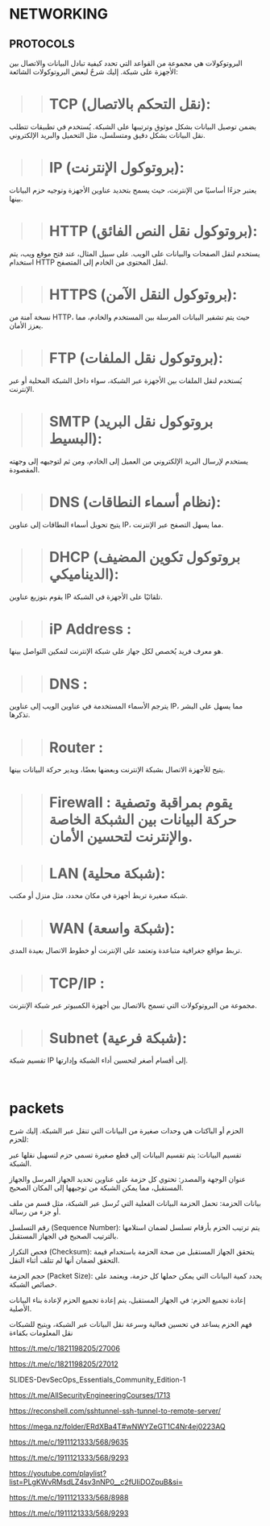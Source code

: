 # NETWORKING

## PROTOCOLS

البروتوكولات هي مجموعة من القواعد التي تحدد كيفية تبادل البيانات والاتصال بين الأجهزة على شبكة. إليك شرحٌ لبعض البروتوكولات الشائعة:

>># TCP (نقل التحكم بالاتصال):
 يضمن توصيل البيانات بشكل موثوق وترتيبها على الشبكة. يُستخدم في تطبيقات تتطلب نقل البيانات بشكل دقيق ومتسلسل، مثل التحميل والبريد الإلكتروني.

>> # IP (بروتوكول الإنترنت): 
يعتبر جزءًا أساسيًا من الإنترنت، حيث يسمح بتحديد عناوين الأجهزة وتوجيه حزم البيانات بينها.

>> # HTTP (بروتوكول نقل النص الفائق):
 يستخدم لنقل الصفحات والبيانات على الويب. على سبيل المثال، عند فتح موقع ويب، يتم استخدام HTTP لنقل المحتوى من الخادم إلى المتصفح.

>> # HTTPS (بروتوكول النقل الآمن):
 نسخة آمنة من HTTP، حيث يتم تشفير البيانات المرسلة بين المستخدم والخادم، مما يعزز الأمان.

>> # FTP (بروتوكول نقل الملفات):
 يُستخدم لنقل الملفات بين الأجهزة عبر الشبكة، سواء داخل الشبكة المحلية أو عبر الإنترنت.

>> # SMTP (بروتوكول نقل البريد البسيط): 
يستخدم لإرسال البريد الإلكتروني من العميل إلى الخادم، ومن ثم لتوجيهه إلى وجهته المقصودة.

>> # DNS (نظام أسماء النطاقات):
 يتيح تحويل أسماء النطاقات إلى عناوين IP، مما يسهل التصفح عبر الإنترنت.

>> # DHCP (بروتوكول تكوين المضيف الديناميكي):
 يقوم بتوزيع عناوين IP تلقائيًا على الأجهزة في الشبكة.

>> # iP Address :
 هو معرف فريد يُخصص لكل جهاز على شبكة الإنترنت لتمكين التواصل بينها.

>> # DNS : 
يترجم الأسماء المستخدمة في عناوين الويب إلى عناوين IP، مما يسهل على البشر تذكرها.

>> # Router :
 يتيح للأجهزة الاتصال بشبكة الإنترنت وبعضها بعضًا، ويدير حركة البيانات بينها.

>> # Firewall : يقوم بمراقبة وتصفية حركة البيانات بين الشبكة الخاصة والإنترنت لتحسين الأمان.

>> # LAN (شبكة محلية):
 شبكة صغيرة تربط أجهزة في مكان محدد، مثل منزل أو مكتب.

>> # WAN (شبكة واسعة):
 تربط مواقع جغرافية متباعدة وتعتمد على الإنترنت أو خطوط الاتصال بعيدة المدى.

>> # TCP/IP :
 مجموعة من البروتوكولات التي تسمح بالاتصال بين أجهزة الكمبيوتر عبر شبكة الإنترنت.

>> # Subnet (شبكة فرعية): 
تقسيم شبكة IP إلى أقسام أصغر لتحسين أداء الشبكة وإدارتها.

<br>

# packets

الحزم أو الباكتات هي وحدات صغيرة من البيانات التي تنقل عبر الشبكة. إليك شرح للحزم:

تقسيم البيانات: يتم تقسيم البيانات إلى قطع صغيرة تسمى حزم لتسهيل نقلها عبر الشبكة.

عنوان الوجهة والمصدر: تحتوي كل حزمة على عناوين تحديد الجهاز المرسل والجهاز المستقبل، مما يمكن الشبكة من توجيهها إلى المكان الصحيح.

بيانات الحزمة: تحمل الحزمة البيانات الفعلية التي تُرسل عبر الشبكة، مثل قسم من ملف أو جزء من رسالة.

رقم التسلسل (Sequence Number): يتم ترتيب الحزم بأرقام تسلسل لضمان استلامها بالترتيب الصحيح في الجهاز المستقبل.

فحص التكرار (Checksum): يتحقق الجهاز المستقبل من صحة الحزمة باستخدام قيمة التحقق لضمان أنها لم تتلف أثناء النقل.

حجم الحزمة (Packet Size): يحدد كمية البيانات التي يمكن حملها كل حزمة، ويعتمد على خصائص الشبكة.

إعادة تجميع الحزم: في الجهاز المستقبل، يتم إعادة تجميع الحزم لإعادة بناء البيانات الأصلية.

فهم الحزم يساعد في تحسين فعالية وسرعة نقل البيانات عبر الشبكة، ويتيح للشبكات نقل المعلومات بكفاءة

https://t.me/c/1821198205/27006

https://t.me/c/1821198205/27012


SLIDES-DevSecOps_Essentials_Community_Edition-1


https://t.me/AllSecurityEngineeringCourses/1713

https://reconshell.com/sshtunnel-ssh-tunnel-to-remote-server/


https://mega.nz/folder/ERdXBa4T#wNWYZeGT1C4Nr4ej0223AQ


https://t.me/c/1911121333/568/9635


https://t.me/c/1911121333/568/9293


https://youtube.com/playlist?list=PLgKWvRMsdLZ4sv3nNP0__c2fUIiDOZpuB&si=

https://t.me/c/1911121333/568/8988


https://t.me/c/1911121333/568/9293


